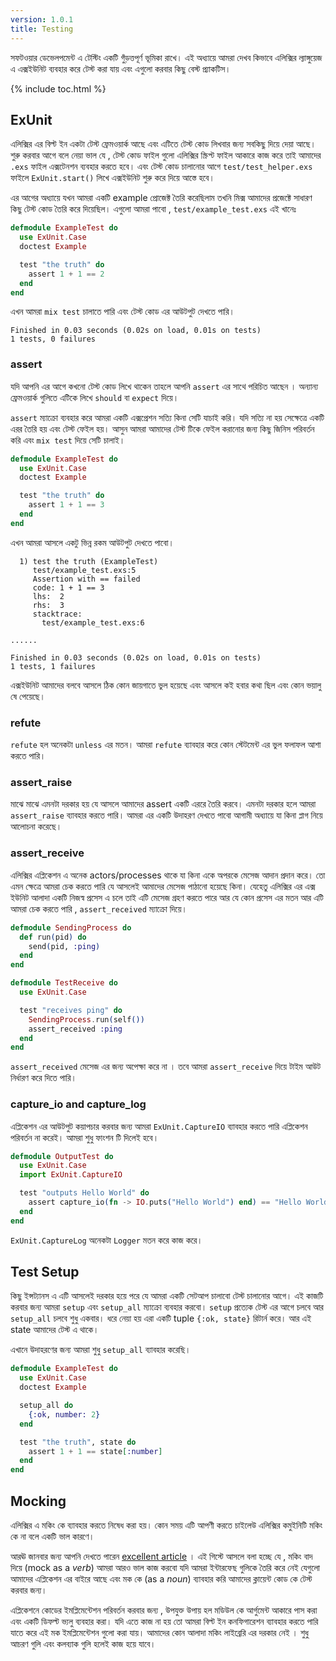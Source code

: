 ```yaml
---
version: 1.0.1
title: Testing
---
```


সফটওয়ার ডেভেলপমেন্ট এ টেস্টিং একটি গুঁড়ত্তপূর্ণ ভূমিকা রাখে। এই অধ্যায়ে আমরা দেখব কিভাবে এলিক্সির ল্যাঙ্গুয়েজ এ এক্সইউনিট ব্যবহার করে টেস্ট করা যায় এবং এগুলো করবার কিছু বেস্ট প্র্যাকটিস।

{% include toc.html %}

## ExUnit

এলিক্সির এর বিল্ট ইন একটা টেস্ট ফ্রেমওয়ার্ক আছে এবং এটিতে টেস্ট কোড লিখবার জন্য সবকিছু দিয়ে দেয়া আছে। শুরু করবার আগে বলে নেয়া ভাল যে , টেস্ট কোড ফাইল গুলো এলিক্সির স্ক্রিপ্ট ফাইল আকারে কাজ করে তাই আমাদের `.exs` ফাইল এক্সটেনশন ব্যবহার করতে হবে। এবং টেস্ট কোড চালানোর আগে `test/test_helper.exs` ফাইলে `ExUnit.start()` লিখে এক্সইউনিট শুরু করে দিয়ে আস্তে হবে।

এর আগের অধ্যায়ে যখন আমরা একটি example প্রোজেক্ট তৈরি করেছিলাম তখনি মিক্স আমাদের প্রজেক্টে সাধারণ কিছু টেস্ট কোড তৈরি করে দিয়েছিল। এগুলো আমরা পাবো , `test/example_test.exs` এই খানেঃ

```elixir
defmodule ExampleTest do
  use ExUnit.Case
  doctest Example

  test "the truth" do
    assert 1 + 1 == 2
  end
end
```

এখন আমরা `mix test` চালাতে পারি এবং টেস্ট কোড এর আউটপুট দেখতে পারি।

```shell
Finished in 0.03 seconds (0.02s on load, 0.01s on tests)
1 tests, 0 failures
```

### assert

যদি আপনি এর আগে কখনো টেস্ট কোড লিখে থাকেন তাহলে আপনি `assert` এর সাথে পরিচিত আছেন । অন্যান্য ফ্রেমওয়ার্ক গুলিতে এটিকে লিখে `should` বা `expect` দিয়ে।

`assert` ম্যাক্রো ব্যবহার করে আমরা একটি এক্সপ্রেশন সত্যি কিনা সেটি যাচাই করি। যদি সত্যি না হয় সেক্ষেত্রে একটি এরর তৈরি হয় এবং টেস্ট ফেইল হয়। আসুন আমরা আমাদের টেস্ট টিকে ফেইল করানোর জন্য কিছু জিনিস পরিবর্তন করি এবং `mix test` দিয়ে সেটি চালাই।

```elixir
defmodule ExampleTest do
  use ExUnit.Case
  doctest Example

  test "the truth" do
    assert 1 + 1 == 3
  end
end
```

এখন আমরা আসলে একটু ভিন্ন রকম আউটপুট দেখতে পাবো।
```shell
  1) test the truth (ExampleTest)
     test/example_test.exs:5
     Assertion with == failed
     code: 1 + 1 == 3
     lhs:  2
     rhs:  3
     stacktrace:
       test/example_test.exs:6

......

Finished in 0.03 seconds (0.02s on load, 0.01s on tests)
1 tests, 1 failures
```

এক্সইউনিট আমাদের বলবে আসলে ঠিক কোন জায়গাতে ভুল হয়েছে এবং আসলে কই হবার কথা ছিল এবং কোন ভয়ালু ষে পেয়েছে।
### refute

`refute` হল অনেকটা `unless` এর মতন। আমরা `refute` ব্যাবহার করে কোন স্টেটমেন্ট এর ভুল ফলাফল আশা করতে পারি।

### assert_raise

মাঝে মাঝে এমনটা দরকার হয় যে আসলে আমাদের assert একটি এররে তৈরি করবে। এমনটা দরকার হলে আমরা `assert_raise` ব্যাবহার করতে পারি। আমরা এর একটি উদাহরণ দেখতে পাবো আগামী অধ্যায়ে যা কিনা প্লাগ নিয়ে আলোচনা করেছে।

### assert_receive

এলিক্সির এপ্লিকেশন এ অনেক actors/processes থাকে যা কিনা একে অপরকে মেসেজ আদান প্রদান করে। তো এমন ক্ষেত্রে আমরা চেক করতে পারি যে আসলেই আমাদের মেসেজ পাঠানো হয়েছে কিনা। যেহেতু এলিক্সির এর এক্স ইউনিট আলাদা একটি নিজস্ব প্রসেস এ চলে তাই এটি মেসেজ গ্রহণ করতে পারে আর যে কোন প্রসেস এর মতন আর এটি আমরা চেক করতে পারি , `assert_received` ম্যাক্রো দিয়ে।

```elixir
defmodule SendingProcess do
  def run(pid) do
    send(pid, :ping)
  end
end

defmodule TestReceive do
  use ExUnit.Case

  test "receives ping" do
    SendingProcess.run(self())
    assert_received :ping
  end
end
```

`assert_received` মেসেজ এর জন্য অপেক্ষা করে না । তবে আমরা `assert_receive` দিয়ে টাইম আউট নির্ধারণ করে দিতে পারি।

### capture_io and capture_log

এপ্লিকেশন এর আউটপুট কয়াপচার করবার জন্য আমরা `ExUnit.CaptureIO` ব্যাবহার করতে পারি এপ্লিকেশন পরিবর্তন না করেই। আমরা শুধু ফাংশন টি দিলেই হবে।

```elixir
defmodule OutputTest do
  use ExUnit.Case
  import ExUnit.CaptureIO

  test "outputs Hello World" do
    assert capture_io(fn -> IO.puts("Hello World") end) == "Hello World\n"
  end
end
```

`ExUnit.CaptureLog` অনেকটা `Logger` মতন করে কাজ করে।

## Test Setup

কিছু ইন্সট্যানস এ এটি আসলেই দরকার হয়ে পরে যে আমরা একটি সেটআপ চালাবো টেস্ট চালানোর আগে। এই কাজটি করবার জন্য আমরা `setup` এবং `setup_all` ম্যাক্রো ব্যবহার করবো। `setup` প্রত্যেক টেস্ট এর আগে চলবে আর `setup_all` চলবে শুধু একবার। ধরে নেয়া হয় এরা একটি tuple `{:ok, state}` রিটার্ন করে। আর এই state আমাদের টেস্ট এ থাকে।

এখানে উদাহরণের জন্য আমরা শুধু `setup_all` ব্যাবহার করেছি।

```elixir
defmodule ExampleTest do
  use ExUnit.Case
  doctest Example

  setup_all do
    {:ok, number: 2}
  end

  test "the truth", state do
    assert 1 + 1 == state[:number]
  end
end
```

## Mocking

এলিক্সির এ মকিং কে ব্যাবহার করতে নিষেধ করা হয়। কোন সময় এটি আপণী করতে চাইলেউ এলিক্সির কমুইনিটি মকিং কে না বলে একটি ভাল কারণে।

আরঊ জানবার জন্য আপনি দেখতে পারেন [excellent article](http://blog.plataformatec.com.br/2015/10/mocks-and-explicit-contracts/) । এই গিস্টে আসলে বলা হচ্ছে যে , মকিং বাদ দিয়ে (mock as a *verb*) আমরা আরও ভাল কাজ করবো যদি আমরা ইন্টারফেছ গুলিকে তৈরি করে নেই যেগুলো আমাদের এপ্লিকেশন এর বাইরে আছে এবং মক কে (as a *noun*) ব্যাবহার করি আমাদের ক্লায়েন্ট কোড কে টেস্ট করবার জন্য।

এপ্লিকেশনে কোডের ইমপ্লিমেন্টেশন পরিবর্তন করবার জন্য , উপযুক্ত উপায় হল মডিউল কে আর্গুমেন্ট আকারে পাস করা এবং একটি ডিফল্ট ভ্যলু ব্যবহার করা। যদি এতে কাজ না হয় তো আমরা বিল্ট ইন কনফিগারেশন ব্যাবহার করতে পারি যাতে করে এই মক ইমপ্লিমেন্টেশন গুলো করা যায়। আমাদের কোন আলাদা মকিং লাইব্রেরি এর দরকার নেই । শুধু আচরণ গুলি এবং কলব্যাক গুলি হলেই কাজ হয়ে যাবে।
